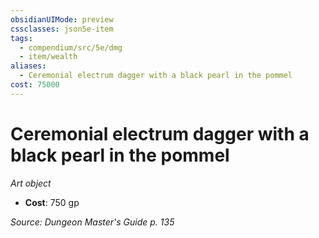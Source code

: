 ```yaml
---
obsidianUIMode: preview
cssclasses: json5e-item
tags:
  - compendium/src/5e/dmg
  - item/wealth
aliases:
  - Ceremonial electrum dagger with a black pearl in the pommel
cost: 75000
---
```

# Ceremonial electrum dagger with a black pearl in the pommel
*Art object*  

- **Cost**: 750 gp

*Source: Dungeon Master's Guide p. 135*
